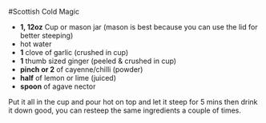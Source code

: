#Scottish Cold Magic

- **1, 12oz** Cup or mason jar (mason is best because you can use the lid for better steeping)
- hot water
- **1** clove of garlic (crushed in cup)
- **1** thumb sized ginger (peeled & crushed in cup)
- **pinch or 2** of cayenne/chilli (powder)
- **half** of lemon or lime (juiced)
- **spoon** of agave nector

Put it all in the cup and pour hot on top and let it steep for 5 mins then drink it down good, you can resteep the same ingredients a couple of times.
